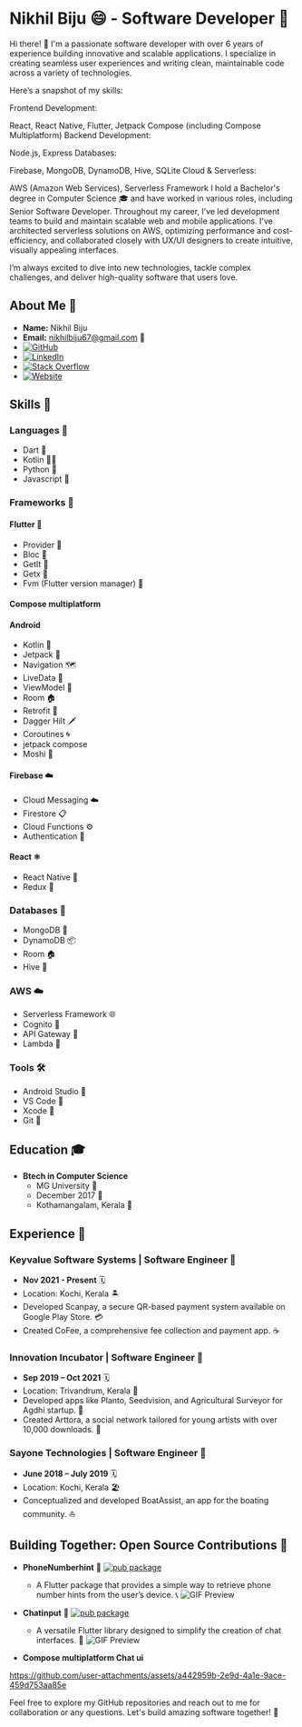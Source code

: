 # Nikhil Biju 😄 - Software Developer 🚀
Hi there! 👋 I'm a passionate software developer with over 6 years of experience building innovative and scalable applications. I specialize in creating seamless user experiences and writing clean, maintainable code across a variety of technologies.

Here’s a snapshot of my skills:

Frontend Development:

React, React Native, Flutter, Jetpack Compose (including Compose Multiplatform)
Backend Development:

Node.js, Express
Databases:

Firebase, MongoDB, DynamoDB, Hive, SQLite
Cloud & Serverless:

AWS (Amazon Web Services), Serverless Framework
I hold a Bachelor's degree in Computer Science 🎓 and have worked in various roles, including Senior Software Developer. Throughout my career, I’ve led development teams to build and maintain scalable web and mobile applications. I've architected serverless solutions on AWS, optimizing performance and cost-efficiency, and collaborated closely with UX/UI designers to create intuitive, visually appealing interfaces.

I’m always excited to dive into new technologies, tackle complex challenges, and deliver high-quality software that users love.

## About Me 👋
- **Name:** Nikhil Biju 
- **Email:** nikhilbiju67@gmail.com 📧
- [![GitHub](https://img.shields.io/badge/GitHub-000000?style=for-the-badge&logo=GitHub&logoColor=white)](https://github.com/nikhilbiju67)
- [![LinkedIn](https://img.shields.io/badge/LinkedIn-0077B5?style=for-the-badge&logo=LinkedIn&logoColor=white)](https://www.linkedin.com/in/nikhilbiju/)
- [![Stack Overflow](https://img.shields.io/badge/Stack%20Overflow-FE7A16?style=for-the-badge&logo=Stack%20Overflow&logoColor=white)](https://stackoverflow.com/users/7086893)
- [![Website](https://img.shields.io/badge/Personal%20Website-nikhilbiju.com-0077B5?style=for-the-badge&logo=InternetExplorer&logoColor=white)](https://nikhilbiju.com)



## Skills 🚀
### Languages 📝
- Dart 🎯
- Kotlin 🏃‍♂️
- Python 🐍
- Javascript 🤖

### Frameworks 🧰
#### Flutter 🚀
- Provider 🎩
- Bloc 🧩
- GetIt 🚀
- Getx 🦄
- Fvm (Flutter version manager) 🌟
#### Compose multiplatform  
#### Android
- Kotlin 🚀
- Jetpack 🌈
- Navigation 🗺️
- LiveData 🔄
- ViewModel 🤖
- Room 🏠
- Retrofit 🚀
- Dagger Hilt 🗡️
- Coroutines 🌀
- jetpack compose
- Moshi 🦄
#### Firebase ☁️
- Cloud Messaging ☁️
- Firestore 📋
- Cloud Functions ⚙️
- Authentication 🔐

#### React ⚛️
- React Native 📱
- Redux 🧤

### Databases 📂
- MongoDB 🍃
- DynamoDB 📦
- Room 🏠
- Hive 🐝

### AWS ☁️
- Serverless Framework 🌐
- Cognito 🔐
- API Gateway 🚪
- Lambda 🚀

### Tools 🛠️
- Android Studio 📱
- VS Code 🧰
- Xcode 🍏
- Git 🐙

## Education 🎓
- **Btech in Computer Science**
  - MG University 🏫
  - December 2017 📆
  - Kothamangalam, Kerala 🌴

## Experience 🌟
### Keyvalue Software Systems | Software Engineer 🚀
- **Nov 2021 - Present** 🗓️
- Location: Kochi, Kerala 🏝️
- Developed Scanpay, a secure QR-based payment system available on Google Play Store. 💳
- Created CoFee, a comprehensive fee collection and payment app. ☕

### Innovation Incubator | Software Engineer 🚀
- **Sep 2019 – Oct 2021** 🗓️
- Location: Trivandrum, Kerala 🌴
- Developed apps like Planto, Seedvision, and Agricultural Surveyor for Agdhi startup. 🌱
- Created Arttora, a social network tailored for young artists with over 10,000 downloads. 🎨

### Sayone Technologies | Software Engineer 🚀
- **June 2018 – July 2019** 🗓️
- Location: Kochi, Kerala 🏖️
- Conceptualized and developed BoatAssist, an app for the boating community. ⛵


## Building Together: Open Source Contributions 🚀
- **PhoneNumberhint** 📱 [![pub package](https://img.shields.io/pub/v/phone_number_hint.svg)](https://pub.dev/packages/phone_number_hint)
  - A Flutter package that provides a simple way to retrieve phone number hints from the user’s device. 📞
  ![GIF Preview](https://i.ibb.co/1n3xF6Q/output-onlinegiftools-1.gif)


- **Chatinput** 💬   [![pub package](https://img.shields.io/pub/v/your_package_name.svg)](https://pub.dev/packages/chat_input)
  - A versatile Flutter library designed to simplify the creation of chat interfaces. 💬
  ![GIF Preview](https://i.ibb.co/xXBGwD2/ezgif-5-5fdc10f37c.gif)

- **Compose multiplatform Chat ui**

https://github.com/user-attachments/assets/a442959b-2e9d-4a1e-9ace-459d753aa85e

Feel free to explore my GitHub repositories and reach out to me for collaboration or any questions. Let's build amazing software together! 🤝

